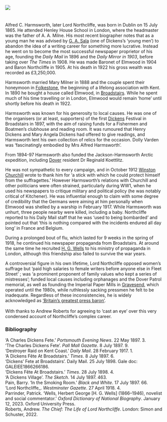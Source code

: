 <a href="https://www.kent-maps.online"><img src="https://www.kent-maps.online/juncture/ve-button.png"></a>
<param ve-config title="Lord Northcliffe" author="Professor Carolyn Oulton" layout="vtl" banner="https://raw.githubusercontent.com/kent-map/images/main/banners/19c.jpg">

<param ve-entity eid="Q375314" aliases="Folkestone">
<param ve-entity eid="Q922739" aliases="Broadstairs">

<param ve-map center="Q922739" zoom="15">

#

Alfred C. Harmsworth, later Lord Northcliffe, was born in Dublin on 15 July 1865. He attended Henley House School in London, where the headmaster was the father of A. A. Milne.  His most recent biographer notes that as a young man he was advised by [G. A. Sala](/19c/19c-sala-biography) (one of Dickens’s ‘young men’) to abandon the idea of a writing career for something more lucrative.  Instead he went on to become the most successful newspaper proprietor of his age, founding the _Daily Mail_ in 1896 and the _Daily Mirror in 1903_, before taking over _The Times_ in 1908. He was made Baronet of Elmwood in 1904 and Baron Northcliffe in 1905. At his death in 1922 his gross wealth was recorded as £3,250,000.
<param ve-image url="https://upload.wikimedia.org/wikipedia/commons/6/66/Alfred_Charles_William_Harmsworth%2C_Vanity_Fair%2C_1895-05-16.jpg" label="Alfred Charles William Harmsworth" attribution="Leslie Ward, Public domain, via Wikimedia Commons">

Harmsworth married Mary Milner in 1888 and the couple spent their honeymoon in [Folkestone](/19c/19c-folkestone),  the beginning of a lifelong association with Kent. In 1890 he bought a house called Elmwood, in [Broadstairs](/dickens/broadstairs-19th-century). While he spent much of his time travelling or in London, Elmwood would remain ‘home’ until shortly before his death in 1922.
<param ve-image url="https://upload.wikimedia.org/wikipedia/commons/e/ea/The_Lees_i.e._Leas_Folkestone_England.jpg" label="The Leas, Folkestone" attribution="Snapshots Of  The Past" license="CC BY-SA 2.0">

Harmsworth was known for his generosity to local causes. He was one of the organisers (or at least, supporters) of the first [Dickens](/dickens/) Festival in Broadstairs in 1897,  with the aim of raising funds for a Fishermen and Boatmen’s clubhouse and reading room.  It was rumoured that Henry Dickens and Mary Angela Dickens had offered to give readings, and Harmsworth lent his own collection of relics for the occasion.  Dolly Varden was ‘fascinatingly embodied by Mrs Alfred Harmsworth’.  

From 1894-97 Harmsworth also funded the Jackson-Harmsworth Arctic expedition, including [Dover](/19c/19c-dover) resident Dr Reginald Koettlitz.
<param ve-image url="https://upload.wikimedia.org/wikipedia/commons/e/ef/No-nb_bldsa_1c052.jpg" label="Dr Koettlitz" attribution="Copyright of the National Library of Norway, Public domain, via Wikimedia Commons">

He was not sympathetic to every campaign, and in October 1912 [Winston Churchill](/20c/20c-churchill-chartwell) wrote to thank him for ‘a stick with which he could protect himself from the suffragettes.’  However Harmsworth’s relations with Churchill and other politicians were often strained, particularly during WW1, when he used his newspapers to critique military and political policy (he was notably critical of Kitchener). He was influential enough to claim with some degree of credibility that the Germans were aiming at him personally when Elmwood was shelled by a warship in February 1917. While Harmsworth was unhurt, three people nearby were killed, including a baby.  Northcliffe reported to his Daily Mail staff that he was ‘used to being bombarded’ and pointed out that ‘this is nothing compared with the incidents endured all day long’ in France and Belgium. 
<param ve-image url="https://upload.wikimedia.org/wikipedia/commons/9/96/Daily_Mail_Zeppelin_Fund_WWI.jpg" label="Daily Mail Zeppelin Fund WW1" attribution="Daily Mail, Public domain, via Wikimedia Commons">

During a prolonged bout of flu, which lasted for 9 weeks in the spring of 1918, he continued his newspaper propaganda from Broadstairs.  At around the same time he recruited [H. G. Wells](/20c/20c-wellshg-biography) to his ministry of propaganda in London, although this friendship also failed to survive the war years.
<param ve-image url="https://upload.wikimedia.org/wikipedia/commons/b/b6/H.G._Wells_LCCN2014713431.jpg" label="H.G. Wells" attribution="Bain News Service, publisher, Public domain, via Wikimedia Commons">

A controversial figure in his own lifetime, Lord Northcliffe opposed women’s suffrage but ‘paid high salaries to female writers before anyone else in Fleet Street’ ; was ‘a prominent proponent of family values who kept a series of mistresses’;  funded local causes including orphanages and the Dover Patrol memorial, as well as founding the Imperial Paper Mills in [Gravesend](/placesej/gravesend-overview/), which operated until the 1980s,  while ruthlessly sacking pressmen he felt to be inadequate. Regardless of these inconsistencies, he is widely acknowledged as [‘Britain’s greatest press baron’]( https://www.amazon.co.uk/Chief-Northcliffe-Britains-Greatest-Press/dp/B09TWVMQVJ).
<br><br>
With thanks to Andrew Roberts for agreeing to ‘cast an eye’ over this very condensed account of Northcliffe’s complex career.
<param ve-image url="https://upload.wikimedia.org/wikipedia/commons/b/ba/White_Cliffs_near_Dover_Patrol_Memorial_-_geograph.org.uk_-_2380093.jpg" label="White Cliffs near Dover Patrol Memorial" attribution="David Anstiss" license="CC BY-SA 2.0">

### Bibliography
‘A Charles Dickens Fete.’ _Portsmouth Evening News_. 22 May 1897. 3.    
‘The Charles Dickens Fete’. _Pall Mall Gazette_. 8 July 1897. 9.   
‘Destroyer Raid on Kent Coast.’ _Daily Mail_. 28 February 1917. 1.   
‘A Dickens Fête At Broadstairs.’ _Times_. 8 July 1897. 6.    
‘Dickens’ Fete at Broadstairs’. Daily Mail. 25 July 1898. Gale doc: GALEIEE1866266186.   
‘Dickens Fête At Broadstairs.’ _Times_. 28 July 1898. 4.    
‘A Dickens Village’. _The Sketch_. 14 July 1897. 463.    
Pain, Barry. ‘In the Smoking Room.’ _Black and White_. 17 July 1897. 66.   
‘Lord Northcliffe_. _Westminster Gazette_. 27 April 1918. 4.   
Parrinder, Patrick. ‘Wells, Herbert George [H. G. Wells] (1866–1946), novelist and social commentator.’ _Oxford Dictionary of National Biography_.  January 12, 2023. Oxford University Press.    
Roberts, Andrew. _The Chief: The Life of Lord Northcliffe_. London: Simon and Schuster, 2022.   
<param ve-image url="https://upload.wikimedia.org/wikipedia/commons/b/b5/Joseph_Clayton_Clark_A_Reader_of_The_Daily_Mail.jpg" label="A Reader of the Daily Mail" attribution="Joseph Clayton Clark, Public domain, via Wikimedia Commons">
